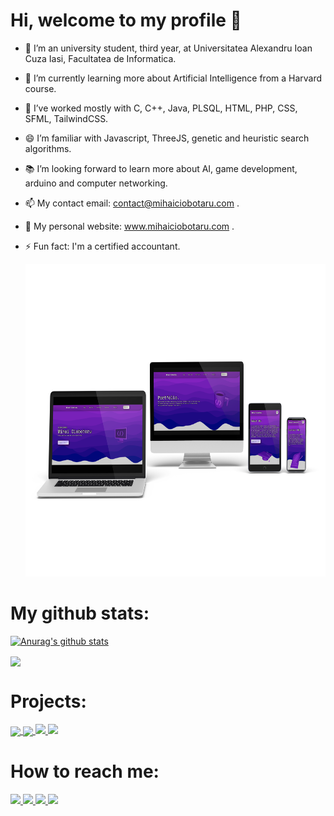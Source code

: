 <h1>Hi, welcome to my profile 👋</h1>

- 🏫 I’m an university student, third year, at Universitatea Alexandru Ioan Cuza Iasi, Facultatea de Informatica.
- 🌱 I’m currently learning more about Artificial Intelligence from a Harvard course.
- 💪 I’ve worked mostly with C, C++, Java, PLSQL, HTML, PHP, CSS, SFML, TailwindCSS.
- 😄 I’m familiar with Javascript, ThreeJS, genetic and heuristic search algorithms. 
- 📚 I’m looking forward to learn more about AI, game development, arduino and computer networking.
- 📫 My contact email: contact@mihaiciobotaru.com .
- 👯 My personal website: www.mihaiciobotaru.com .
- ⚡ Fun fact: I'm a certified accountant.

    <img src = "Assets/mihaiwebsitemockup.png" width = "auto" height = "500px" />


# My github stats:

[![Anurag's github stats](https://github-readme-stats.anuraghazra1.vercel.app/api?username=mihai2096&show_icons=true&title_color=fff&icon_color=79ff97&text_color=9f9f9f&bg_color=151515)](https://github.com/anuraghazra/github-readme-stats)
  
<a href = "https://github.com/mihai2096?tab=repositories">
    <img src = "https://github-readme-stats.vercel.app/api/top-langs/?username=mihai2096&langs_count=10&theme=dark&layout=compact&card_width=270" align = "center" />
</a>

# Projects: 

<a href="https://github.com/mihai2096/ChessGame">
     <img src = "https://github-readme-stats.vercel.app/api/pin/?username=mihai2096&repo=ChessGame&theme=dark" align = "center" />
</a>
<a href="https://github.com/mihai2096/Electron">
     <img src = "https://github-readme-stats.vercel.app/api/pin/?username=mihai2096&repo=Electron&theme=dark" align = "center" />
</a>
<a href="https://github.com/mihai2096/Towing-Site">
 <img src = "https://github-readme-stats.vercel.app/api/pin/?username=mihai2096&repo=Towing-Site&theme=dark"/>
</a>
<a href="https://github.com/mihai2096/Genetic-Algorithms">
 <img src = "https://github-readme-stats.vercel.app/api/pin/?username=mihai2096&repo=Genetic-Algorithms&theme=dark"  />
</a>

# How to reach me:

<a href = "https://www.linkedin.com/in/mihai-ciobotaru-337ab520a/">
    <img src = "Assets/LinkedIn.png" width = "auto" height = "50px" />
</a>

<a href = "https://www.facebook.com/mihai.ciobotaru.52/">
    <img src = "Assets/Facebook.png" width = "auto" height = "50px" />
</a>

<a href = "https://www.instagram.com/mihai_024_/?hl=en/">
    <img src = "Assets/Instagram.png" width = "auto" height = "50px" />
</a>

<a href = "https://wa.me/40774450052">
    <img src = "Assets/WhatsApp.png" width = "auto" height = "50px" />
</a>


